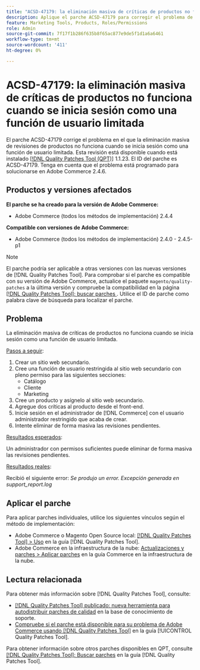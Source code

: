 ```yaml
---
title: "ACSD-47179: la eliminación masiva de críticas de productos no funciona cuando se inicia sesión como función de usuario limitada"
description: Aplique el parche ACSD-47179 para corregir el problema de Adobe Commerce en el que la eliminación masiva de revisiones de productos no funciona cuando se inicia sesión como una función de usuario limitada.
feature: Marketing Tools, Products, Roles/Permissions
role: Admin
source-git-commit: 7f17f1b286f635b8f65ac877e9de5f1d1a6a6461
workflow-type: tm+mt
source-wordcount: '411'
ht-degree: 0%

---
```


# ACSD-47179: la eliminación masiva de críticas de productos no funciona cuando se inicia sesión como una función de usuario limitada

El parche ACSD-47179 corrige el problema en el que la eliminación masiva de revisiones de productos no funciona cuando se inicia sesión como una función de usuario limitada. Esta revisión está disponible cuando está instalado [[!DNL Quality Patches Tool (QPT)]](https://experienceleague.adobe.com/en/docs/commerce-knowledge-base/kb/announcements/commerce-announcements/magento-quality-patches-released-new-tool-to-self-serve-quality-patches) 1.1.23. El ID del parche es ACSD-47179. Tenga en cuenta que el problema está programado para solucionarse en Adobe Commerce 2.4.6.

## Productos y versiones afectados

**El parche se ha creado para la versión de Adobe Commerce:**

* Adobe Commerce (todos los métodos de implementación) 2.4.4

**Compatible con versiones de Adobe Commerce:**

* Adobe Commerce (todos los métodos de implementación) 2.4.0 - 2.4.5-p1

>[!NOTE]
>
>El parche podría ser aplicable a otras versiones con las nuevas versiones de [!DNL Quality Patches Tool]. Para comprobar si el parche es compatible con su versión de Adobe Commerce, actualice el paquete `magento/quality-patches` a la última versión y compruebe la compatibilidad en la página [[!DNL Quality Patches Tool]: buscar parches ](https://experienceleague.adobe.com/tools/commerce-quality-patches/index.html). Utilice el ID de parche como palabra clave de búsqueda para localizar el parche.

## Problema

La eliminación masiva de críticas de productos no funciona cuando se inicia sesión como una función de usuario limitada.

<u>Pasos a seguir</u>:

1. Crear un sitio web secundario.
1. Cree una función de usuario restringida al sitio web secundario con pleno permiso para las siguientes secciones:
   * Catálogo
   * Cliente
   * Marketing
1. Cree un producto y asígnelo al sitio web secundario.
1. Agregue dos críticas al producto desde el front-end.
1. Inicie sesión en el administrador de [!DNL Commerce] con el usuario administrador restringido que acaba de crear.
1. Intente eliminar de forma masiva las revisiones pendientes.

<u>Resultados esperados</u>:

Un administrador con permisos suficientes puede eliminar de forma masiva las revisiones pendientes.

<u>Resultados reales</u>:

Recibió el siguiente error: _Se produjo un error. Excepción generada en support_report.log_

## Aplicar el parche

Para aplicar parches individuales, utilice los siguientes vínculos según el método de implementación:

* Adobe Commerce o Magento Open Source local: [[!DNL Quality Patches Tool] > Uso](https://experienceleague.adobe.com/docs/commerce-operations/tools/quality-patches-tool/usage.html) en la guía [!DNL Quality Patches Tool].
* Adobe Commerce en la infraestructura de la nube: [Actualizaciones y parches > Aplicar parches](https://experienceleague.adobe.com/docs/commerce-cloud-service/user-guide/develop/upgrade/apply-patches.html) en la guía Commerce en la infraestructura de la nube.

## Lectura relacionada

Para obtener más información sobre [!DNL Quality Patches Tool], consulte:

* [[!DNL Quality Patches Tool] publicado: nueva herramienta para autodistribuir parches de calidad](https://experienceleague.adobe.com/en/docs/commerce-knowledge-base/kb/announcements/commerce-announcements/magento-quality-patches-released-new-tool-to-self-serve-quality-patches) en la base de conocimiento de soporte.
* [Compruebe si el parche está disponible para su problema de Adobe Commerce usando [!DNL Quality Patches Tool]](/help/tools/quality-patches-tool/patches-available-in-qpt/check-patch-for-magento-issue-with-magento-quality-patches.md) en la guía [!UICONTROL Quality Patches Tool].


Para obtener información sobre otros parches disponibles en QPT, consulte [[!DNL Quality Patches Tool]: Buscar parches](https://experienceleague.adobe.com/tools/commerce-quality-patches/index.html) en la guía [!DNL Quality Patches Tool].
